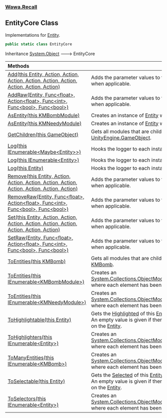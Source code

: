 ### [Wawa.Recall](Wawa.Recall.md 'Wawa.Recall')

## EntityCore Class

Implementations for [Entity](Entity.md 'Wawa.Recall.Entity').

```csharp
public static class EntityCore
```

Inheritance [System.Object](https://docs.microsoft.com/en-us/dotnet/api/System.Object 'System.Object') &#129106; EntityCore

| Methods | |
| :--- | :--- |
| [Add(this Entity, Action, Action, Action, Action, Action, Action, Action, Action, Action)](EntityCore.Add(Entity,Action,Action,Action,Action,Action,Action,Action,Action,Action).md 'Wawa.Recall.EntityCore.Add(this Wawa.Recall.Entity, System.Action, System.Action, System.Action, System.Action, System.Action, System.Action, System.Action, System.Action, System.Action)') | Adds the parameter values to the corresponding hooks, when applicable. |
| [AddRaw(Entity, Func&lt;float&gt;, Action&lt;float&gt;, Func&lt;int&gt;, Func&lt;bool&gt;, Func&lt;bool&gt;)](EntityCore.AddRaw(Entity,Func{float},Action{float},Func{int},Func{bool},Func{bool}).md 'Wawa.Recall.EntityCore.AddRaw(Wawa.Recall.Entity, System.Func<float>, System.Action<float>, System.Func<int>, System.Func<bool>, System.Func<bool>)') | Adds the parameter values to the corresponding hooks, when applicable. |
| [AsEntity(this KMBombModule)](EntityCore.AsEntity(KMBombModule).md 'Wawa.Recall.EntityCore.AsEntity(this KMBombModule)') | Creates an instance of [Entity](Entity.md 'Wawa.Recall.Entity') where [Solvable](Entity.Solvable.md 'Wawa.Recall.Entity.Solvable') is set. |
| [AsEntity(this KMNeedyModule)](EntityCore.AsEntity(KMNeedyModule).md 'Wawa.Recall.EntityCore.AsEntity(this KMNeedyModule)') | Creates an instance of [Entity](Entity.md 'Wawa.Recall.Entity') where [Needy](Entity.Needy.md 'Wawa.Recall.Entity.Needy') is set. |
| [GetChildren(this GameObject)](EntityCore.GetChildren(GameObject).md 'Wawa.Recall.EntityCore.GetChildren(this GameObject)') | Gets all modules that are children of a provided [UnityEngine.GameObject](https://docs.microsoft.com/en-us/dotnet/api/UnityEngine.GameObject 'UnityEngine.GameObject'). |
| [Log(this IEnumerable&lt;Maybe&lt;Entity&gt;&gt;)](EntityCore.Log(IEnumerable{Maybe{Entity}}).md 'Wawa.Recall.EntityCore.Log(this System.Collections.Generic.IEnumerable<Wawa.Optionals.Maybe<Wawa.Recall.Entity>>)') | Hooks the logger to each instance. |
| [Log(this IEnumerable&lt;Entity&gt;)](EntityCore.Log(IEnumerable{Entity}).md 'Wawa.Recall.EntityCore.Log(this System.Collections.Generic.IEnumerable<Wawa.Recall.Entity>)') | Hooks the logger to each instance. |
| [Log(this Entity)](EntityCore.Log(Entity).md 'Wawa.Recall.EntityCore.Log(this Wawa.Recall.Entity)') | Hooks the logger to each instance. |
| [Remove(this Entity, Action, Action, Action, Action, Action, Action, Action, Action, Action)](EntityCore.Remove(Entity,Action,Action,Action,Action,Action,Action,Action,Action,Action).md 'Wawa.Recall.EntityCore.Remove(this Wawa.Recall.Entity, System.Action, System.Action, System.Action, System.Action, System.Action, System.Action, System.Action, System.Action, System.Action)') | Adds the parameter values to the corresponding hooks, when applicable. |
| [RemoveRaw(Entity, Func&lt;float&gt;, Action&lt;float&gt;, Func&lt;int&gt;, Func&lt;bool&gt;, Func&lt;bool&gt;)](EntityCore.RemoveRaw(Entity,Func{float},Action{float},Func{int},Func{bool},Func{bool}).md 'Wawa.Recall.EntityCore.RemoveRaw(Wawa.Recall.Entity, System.Func<float>, System.Action<float>, System.Func<int>, System.Func<bool>, System.Func<bool>)') | Adds the parameter values to the corresponding hooks, when applicable. |
| [Set(this Entity, Action, Action, Action, Action, Action, Action, Action, Action, Action)](EntityCore.Set(Entity,Action,Action,Action,Action,Action,Action,Action,Action,Action).md 'Wawa.Recall.EntityCore.Set(this Wawa.Recall.Entity, System.Action, System.Action, System.Action, System.Action, System.Action, System.Action, System.Action, System.Action, System.Action)') | Adds the parameter values to the corresponding hooks, when applicable. |
| [SetRaw(Entity, Func&lt;float&gt;, Action&lt;float&gt;, Func&lt;int&gt;, Func&lt;bool&gt;, Func&lt;bool&gt;)](EntityCore.SetRaw(Entity,Func{float},Action{float},Func{int},Func{bool},Func{bool}).md 'Wawa.Recall.EntityCore.SetRaw(Wawa.Recall.Entity, System.Func<float>, System.Action<float>, System.Func<int>, System.Func<bool>, System.Func<bool>)') | Adds the parameter values to the corresponding hooks, when applicable. |
| [ToEntities(this KMBomb)](EntityCore.ToEntities(KMBomb).md 'Wawa.Recall.EntityCore.ToEntities(this KMBomb)') | Gets all modules that are children of a provided [KMBomb](https://docs.microsoft.com/en-us/dotnet/api/KMBomb 'KMBomb'). |
| [ToEntities(this IEnumerable&lt;KMBombModule&gt;)](EntityCore.ToEntities(IEnumerable{KMBombModule}).md 'Wawa.Recall.EntityCore.ToEntities(this System.Collections.Generic.IEnumerable<KMBombModule>)') | Creates an [System.Collections.ObjectModel.ReadOnlyCollection&lt;&gt;](https://docs.microsoft.com/en-us/dotnet/api/System.Collections.ObjectModel.ReadOnlyCollection-1 'System.Collections.ObjectModel.ReadOnlyCollection`1') where each element has been converted. |
| [ToEntities(this IEnumerable&lt;KMNeedyModule&gt;)](EntityCore.ToEntities(IEnumerable{KMNeedyModule}).md 'Wawa.Recall.EntityCore.ToEntities(this System.Collections.Generic.IEnumerable<KMNeedyModule>)') | Creates an [System.Collections.ObjectModel.ReadOnlyCollection&lt;&gt;](https://docs.microsoft.com/en-us/dotnet/api/System.Collections.ObjectModel.ReadOnlyCollection-1 'System.Collections.ObjectModel.ReadOnlyCollection`1') where each element has been converted. |
| [ToHighlightable(this Entity)](EntityCore.ToHighlightable(Entity).md 'Wawa.Recall.EntityCore.ToHighlightable(this Wawa.Recall.Entity)') | Gets the [Highlighted](Highlighted.md 'Wawa.Recall.Highlighted') of this [Entity](Entity.md 'Wawa.Recall.Entity').<br/>An empty value is given if there is no attached [Selected](Selected.md 'Wawa.Recall.Selected') on the [Entity](Entity.md 'Wawa.Recall.Entity'). |
| [ToHighlighters(this IEnumerable&lt;Entity&gt;)](EntityCore.ToHighlighters(IEnumerable{Entity}).md 'Wawa.Recall.EntityCore.ToHighlighters(this System.Collections.Generic.IEnumerable<Wawa.Recall.Entity>)') | Creates an [System.Collections.ObjectModel.ReadOnlyCollection&lt;&gt;](https://docs.microsoft.com/en-us/dotnet/api/System.Collections.ObjectModel.ReadOnlyCollection-1 'System.Collections.ObjectModel.ReadOnlyCollection`1') where each element has been converted. |
| [ToManyEntities(this IEnumerable&lt;KMBomb&gt;)](EntityCore.ToManyEntities(IEnumerable{KMBomb}).md 'Wawa.Recall.EntityCore.ToManyEntities(this System.Collections.Generic.IEnumerable<KMBomb>)') | Creates an [System.Collections.ObjectModel.ReadOnlyCollection&lt;&gt;](https://docs.microsoft.com/en-us/dotnet/api/System.Collections.ObjectModel.ReadOnlyCollection-1 'System.Collections.ObjectModel.ReadOnlyCollection`1') where each element has been converted. |
| [ToSelectable(this Entity)](EntityCore.ToSelectable(Entity).md 'Wawa.Recall.EntityCore.ToSelectable(this Wawa.Recall.Entity)') | Gets the [Selected](Selected.md 'Wawa.Recall.Selected') of this [Entity](Entity.md 'Wawa.Recall.Entity').<br/>An empty value is given if there is no attached [Selected](Selected.md 'Wawa.Recall.Selected') on the [Entity](Entity.md 'Wawa.Recall.Entity'). |
| [ToSelectors(this IEnumerable&lt;Entity&gt;)](EntityCore.ToSelectors(IEnumerable{Entity}).md 'Wawa.Recall.EntityCore.ToSelectors(this System.Collections.Generic.IEnumerable<Wawa.Recall.Entity>)') | Creates an [System.Collections.ObjectModel.ReadOnlyCollection&lt;&gt;](https://docs.microsoft.com/en-us/dotnet/api/System.Collections.ObjectModel.ReadOnlyCollection-1 'System.Collections.ObjectModel.ReadOnlyCollection`1') where each element has been converted. |
